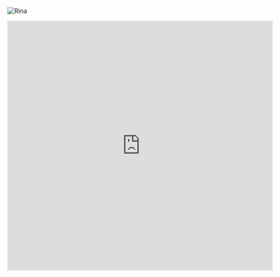 ![Rina](http://invidget.switchblade.xyz/813430135008657420)
<iframe src="https://api.panleyent.com/webence/widget/large/?id=591567129594036225" width="600" height="564" frameborder="0">

